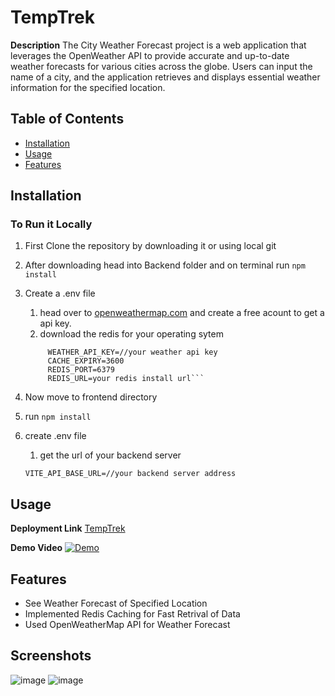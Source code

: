 # TempTrek

**Description**
The City Weather Forecast project is a web application that leverages the OpenWeather API to provide accurate and up-to-date weather forecasts for various cities across the globe. Users can input the name of a city, and the application retrieves and displays essential weather information for the specified location.

## Table of Contents

- [Installation](#installation)
- [Usage](#usage)
- [Features](#features)

## Installation

### To Run it Locally

1. First Clone the repository by downloading it or using local git
2. After downloading head into Backend folder and on terminal run `npm install`
3. Create a .env file

   1. head over to [openweathermap.com](https://home.openweathermap.org/users/sign_up) and create a free acount to get a api key.
   2. download the redis for your operating sytem

   ````PORT=3000
        WEATHER_API_KEY=//your weather api key
        CACHE_EXPIRY=3600
        REDIS_PORT=6379
        REDIS_URL=your redis install url```

   ````

4. Now move to frontend directory
5. run `npm install`
6. create .env file
   1. get the url of your backend server
   ```
   VITE_API_BASE_URL=//your backend server address
   ```

## Usage

**Deployment Link**
[TempTrek](https://temp-trek-madangopal16072000.vercel.app/)

**Demo Video**
[![Demo](http://img.youtube.com/vi/QbgQwmLOIcY/0.jpg)](https://youtu.be/QbgQwmLOIcY "Video Title")

## Features

- See Weather Forecast of Specified Location
- Implemented Redis Caching for Fast Retrival of Data
- Used OpenWeatherMap API for Weather Forecast

## Screenshots
![image](https://github.com/madangopal16072000/TempTrek/assets/109917122/870ce1c0-b889-43d5-8472-87ed37f2d8b2)
![image](https://github.com/madangopal16072000/TempTrek/assets/109917122/1c8a5d1b-dbaf-4b07-83d4-559e2a52c99f)
